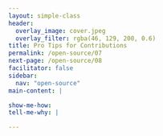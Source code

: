 ```yaml
---
layout: simple-class
header:
  overlay_image: cover.jpeg
  overlay_filter: rgba(46, 129, 200, 0.6)
title: Pro Tips for Contributions
permalink: /open-source/07
next-page: /open-source/08
facilitator: false
sidebar:
  nav: "open-source"
main-content: |

show-me-how:
tell-me-why: |

---
```


